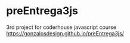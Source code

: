 # preEntrega3js
3rd project for coderhouse javascript course
https://gonzalosdesign.github.io/preEntrega3js/
